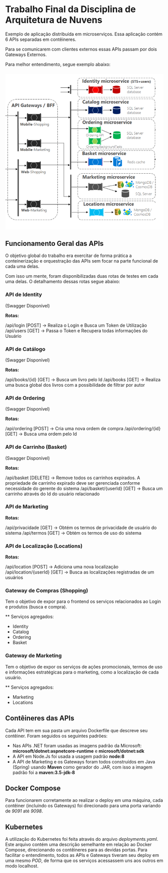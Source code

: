 # Trabalho Final da Disciplina de Arquitetura de Nuvens

Exemplo de aplicação distribuída em microserviços. Essa aplicação contém 6 APIs separadas em contêineres.

Para se comunicarem com clientes externos essas APIs passam por dois Gateways Externos.

Para melhor entendimento, segue exemplo abaixo:

### 
![alt text](https://github.com/1ucas/arq-nv-trabalho-final/blob/master/exemplo.png)

## Funcionamento Geral das APIs

O objetivo global do trabalho era exercitar de forma prática a conteinerização e orquestração das APIs sem focar na parte funcional de cada uma delas.

Com isso um mente, foram disponibilizadas duas rotas de testes em cada uma delas. O detalhamento dessas rotas segue abaixo:

### API de Identity
(Swagger Disponível)

**Rotas:**

/api/login [POST] -> Realiza o Login e Busca um Token de Utilização
/api/users [GET] -> Passa o Token e Recupera todas informações do Usuário

### API de Catálogo
(Swagger Disponível)

**Rotas:**

/api/books/{id} [GET] -> Busca um livro pelo Id
/api/books [GET] -> Realiza uma busca global dos livros com a possibilidade de filtrar por autor

### API de Ordering
(Swagger Disponível)

**Rotas:**

/api/ordering [POST] -> Cria uma nova ordem de compra
/api/ordering/{id} [GET] -> Busca uma ordem pelo Id

### API de Carrinho (Basket)
(Swagger Disponível)

**Rotas:**

/api/basket [DELETE] -> Remove todos os carrinhos expirados. A propriedade de carrinho expirado deve ser gerenciada conforme necessidade do gerente do sistema
/api/basket/{userId} [GET] -> Busca um carrinho através do Id do usuário relacionado

### API de Marketing

**Rotas:**

/api/privacidade [GET] -> Obtém os termos de privacidade de usuário do sistema
/api/termos [GET] -> Obtém os termos de uso do sistema

### API de Localização (Locations)

**Rotas:**

/api/location [POST] -> Adiciona uma nova localização
/api/location/{userId} [GET] -> Busca as localizações registradas de um usuários

### Gateway de Compras (Shopping)

Tem o objetivo de expor para o frontend os serviços relacionados ao Login e produtos (busca e compra).

** Serviços agregados:
- Identity
- Catalog
- Ordering
- Basket

### Gateway de Marketing

Tem o objetivo de expor os serviços de ações promocionais, termos de uso e informações estratégicas para o marketing, como a localização de cada usuário.

** Serviços agregados:
- Marketing
- Locations


## Contêineres das APIs

Cada API tem em sua pasta um arquivo Dockerfile que descreve seu contêiner. Foram seguidos os seguintes padrões:
- Nas APIs .NET foram usadas as imagens padrão da Microsoft: **microsoft/dotnet:aspnetcore-runtime** e **microsoft/dotnet:sdk**
- A API em Node.Js foi usada a usagem padrão **node:8**
- A API de Marketing e os Gateways foram todos construídos em Java (Spring) usando **Maven** como gerador do .JAR, com isso a imagem padrão foi a **maven:3.5-jdk-8** 

## Docker Compose

Para funcionarem corretamente ao realizar o deploy em uma máquina, cada contêiner (incluíndo os Gateways) foi direcionado para uma porta variando de *9091* até *9098*.

## Kubernetes

A utilização do Kubernetes foi feita através do arquivo *deployments.yaml*. Este arquivo contém uma descrição semelhante em relação ao Docker Compose, direcionando os contêineres para as devidas portas. Para facilitar o entendimento, todos as APIs e Gateways tiveram seu deploy em uma mesmo *POD*, de forma que os serviços acessassem uns aos outros em modo localhost.
